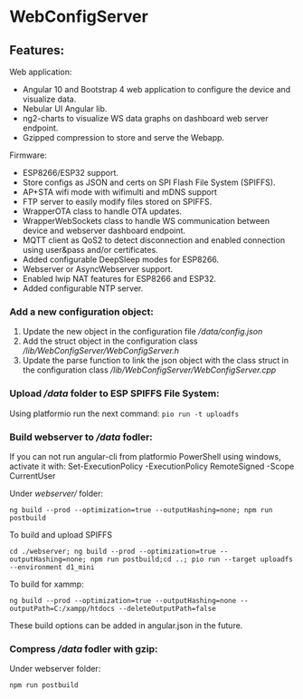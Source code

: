 # WebConfigServer

## Features:

Web application:
* Angular 10 and Bootstrap 4 web application to configure the device and visualize data.
* Nebular UI Angular lib.
* ng2-charts to visualize WS data graphs on dashboard web server endpoint.
* Gzipped compression to store and serve the Webapp.

Firmware:
* ESP8266/ESP32 support.
* Store configs as JSON and certs on SPI Flash File System (SPIFFS).
* AP+STA wifi mode with wifimulti and mDNS support
* FTP server to easily modify files stored on SPIFFS.
* WrapperOTA class to handle OTA updates.
* WrapperWebSockets class to handle WS communication between device and webserver dashboard endpoint.
* MQTT client as QoS2 to detect disconnection and enabled connection using user&pass and/or certificates.
* Added configurable DeepSleep modes for ESP8266.
* Webserver or AsyncWebserver support.
* Enabled lwip NAT features for ESP8266 and ESP32.
* Added configurable NTP server.


### Add a new configuration object:
1. Update the new object in the configuration file _/data/config.json_
2. Add the struct object in the configuration class _/lib/WebConfigServer/WebConfigServer.h_
3. Update the parse function to link the json object with the class struct in the configuration class _/lib/WebConfigServer/WebConfigServer.cpp_


### Upload _/data_ folder to ESP SPIFFS File System:

Using platformio run the next command: `pio run -t uploadfs`


### Build webserver to _/data_ fodler:
If you can not run angular-cli from platformio PowerShell using windows, activate it with:
Set-ExecutionPolicy -ExecutionPolicy RemoteSigned -Scope CurrentUser

Under _webserver/_ folder:
```console
ng build --prod --optimization=true --outputHashing=none; npm run postbuild
```

To build and upload SPIFFS
```console
cd ./webserver; ng build --prod --optimization=true --outputHashing=none; npm run postbuild;cd ..; pio run --target uploadfs --environment d1_mini
```

To build for xammp:
```console
ng build --prod --optimization=true --outputHashing=none --outputPath=C:/xampp/htdocs --deleteOutputPath=false
```

These build options can be added in angular.json in the future.

### Compress _/data_ fodler with gzip:
Under webserver folder:

```console
npm run postbuild
```
